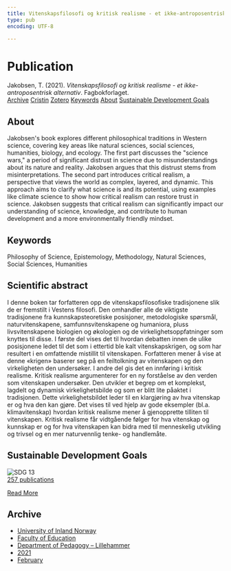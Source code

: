 ```yaml
---
title: Vitenskapsfilosofi og kritisk realisme - et ikke-antroposentrisk alternativ
type: pub
encoding: UTF-8

---
```

<h1>Publication</h1>
<article id="csl-bib-container-D9ZSSTQG" class="csl-bib-container">
  <div class="csl-bib-body"> <div class="csl-entry">Jakobsen, T. (2021). <i>Vitenskapsfilosofi og kritisk realisme - et ikke-antroposentrisk alternativ</i>. Fagbokforlaget.</div> </div>
  <div class="csl-bib-buttons">
    <a href="#taxonomy-article-D9ZSSTQG" alt="archive" class="csl-bib-button">Archive</a>
    <a href="https://app.cristin.no/results/show.jsf?id=1892232" alt="Cristin" class="csl-bib-button">Cristin</a>
    <a href="http://zotero.org/groups/5881554/items/D9ZSSTQG" alt="Zotero" class="csl-bib-button">Zotero</a>
    <a href="#keywords-article-D9ZSSTQG" alt="keywords" class="csl-bib-button">Keywords</a>
    <a href="#about-article-D9ZSSTQG" alt="about_pub" class="csl-bib-button">About</a>
    <a href="#sdg-article-D9ZSSTQG" alt="sdg" class="csl-bib-button">Sustainable Development Goals</a>
  </div>
  <div id="csl-bib-meta-container-D9ZSSTQG"></div>
</article>
<div id="csl-bib-meta-D9ZSSTQG" class="csl-bib-meta">
  <article id="about-article-D9ZSSTQG" class="about_pub-article">
    <h1>About</h1>
    Jakobsen's book explores different philosophical traditions in Western science, covering key areas like natural sciences, social sciences, humanities, biology, and ecology. The first part discusses the "science wars," a period of significant distrust in science due to misunderstandings about its nature and reality. Jakobsen argues that this distrust stems from misinterpretations. The second part introduces critical realism, a perspective that views the world as complex, layered, and dynamic. This approach aims to clarify what science is and its potential, using examples like climate science to show how critical realism can restore trust in science. Jakobsen suggests that critical realism can significantly impact our understanding of science, knowledge, and contribute to human development and a more environmentally friendly mindset.
  </article>
  <article id="keywords-article-D9ZSSTQG" class="keywords-article">
    <h1>Keywords</h1>
    Philosophy of Science, Epistemology, Methodology, Natural Sciences, Social Sciences, Humanities
  </article>
  <article id="abstract-article-D9ZSSTQG" class="abstract-article">
    <h1>Scientific abstract</h1>
    I denne boken tar forfatteren opp de vitenskapsfilosofiske tradisjonene slik de er fremstilt i Vestens filosofi. Den omhandler alle de viktigste tradisjonene fra kunnskapsteoretiske posisjoner, metodologiske spørsmål, naturvitenskapene, samfunnsvitenskapene og humaniora, pluss livsvitenskapene biologien og økologien og de virkelighetsoppfatninger som knyttes til disse. I første del vises det til hvordan debatten innen de ulike posisjonene ledet til det som i ettertid ble kalt vitenskapskrigen, og som har resultert i en omfattende mistillit til vitenskapen. Forfatteren mener å vise at denne «krigen» baserer seg på en feiltolkning av vitenskapen og den virkeligheten den undersøker. I andre del gis det en innføring i kritisk realisme. Kritisk realisme argumenterer for en ny forståelse av den verden som vitenskapen undersøker. Den utvikler et begrep om et komplekst, lagdelt og dynamisk virkelighetsbilde og som er blitt lite påaktet i tradisjonen. Dette virkelighetsbildet leder til en klargjøring av hva vitenskap er og hva den kan gjøre. Det vises til ved hjelp av gode eksempler (bl.a. klimavitenskap) hvordan kritisk realisme mener å gjenopprette tilliten til vitenskapen. Kritisk realisme får vidtgående følger for hva vitenskap og kunnskap er og for hva vitenskapen kan bidra med til menneskelig utvikling og trivsel og en mer naturvennlig tenke- og handlemåte.
  </article>
  <article id="sdg-article-D9ZSSTQG" class="sdg-article">
    <h1>Sustainable Development Goals</h1>
    <div class="sdg-container"><div id="sdg13" class="sdg">
        <img src="{{< params subfolder >}}images/sdg/sdg13_en.png" class="image" alt="SDG 13">
        <div class="sdg-overlay">
          <a href="{{< params subfolder >}}en/archive/?sdg=13#archive" class="sdg-publication-count"><span>257</span> publications</a>
          <p><a href="https://sdgs.un.org/goals/goal13" class="sdg-read-more">Read More</a></p>
        </div>
      </div></div>
  </article>
  <article id="taxonomy-article-D9ZSSTQG" class="taxonomy-article">
    <h1>Archive</h1>
    <ul>
      <li><a href="{{< params subfolder >}}en/archive/?key=3DCRN523">University of Inland Norway</a></li>
      <li><a href="{{< params subfolder >}}en/archive/?key=WYNZA47F">Faculty of Education</a></li>
      <li><a href="{{< params subfolder >}}en/archive/?key=L8MA547R">Department of Pedagogy – Lillehammer</a></li>
      <li><a href="{{< params subfolder >}}en/archive/?key=MD94ZHP9">2021</a></li>
      <li><a href="{{< params subfolder >}}en/archive/?key=2LNUHRY4">February</a></li>
    </ul>
  </article>
</div>
